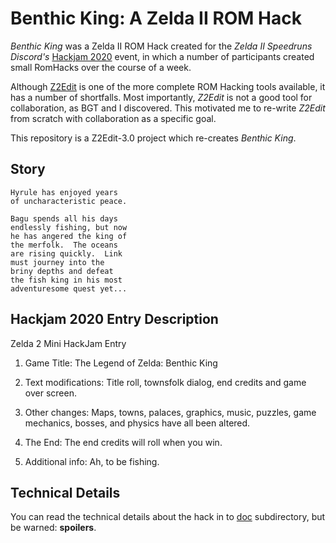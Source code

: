 # Benthic King: A Zelda II ROM Hack

_Benthic King_ was a Zelda II ROM Hack created for the _Zelda II Speedruns
Discord's_ [Hackjam 2020](https://eab.xyz/hackjam) event, in which a
number of participants created small RomHacks over the course of a week.

Although [Z2Edit](https://github.com/cfrantz/z2edit) is one of the more
complete ROM Hacking tools available, it has a number of shortfalls.
Most importantly, _Z2Edit_ is not a good tool for collaboration, as BGT
and I discovered.  This motivated me to re-write _Z2Edit_ from scratch
with collaboration as a specific goal.

This repository is a Z2Edit-3.0 project which re-creates _Benthic King_.

## Story

```
Hyrule has enjoyed years
of uncharacteristic peace.

Bagu spends all his days
endlessly fishing, but now
he has angered the king of
the merfolk.  The oceans
are rising quickly.  Link
must journey into the
briny depths and defeat
the fish king in his most
adventuresome quest yet...
```

## Hackjam 2020 Entry Description

Zelda 2 Mini HackJam Entry

1. Game Title:
The Legend of Zelda: Benthic King

2. Text modifications: 
Title roll, townsfolk dialog, end credits and game over screen.

3. Other changes:
Maps, towns, palaces, graphics, music, puzzles, game mechanics, bosses,
and physics have all been altered.

4. The End:
The end credits will roll when you win.

5. Additional info:
Ah, to be fishing.

## Technical Details

You can read the technical details about the hack in to [doc](doc) subdirectory,
but be warned: **spoilers**.
